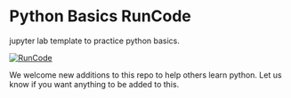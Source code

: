 # Python Basics RunCode

jupyter lab template to practice python basics.

[![RunCode](https://runcode-app-public.s3.amazonaws.com/images/dark_btn.png)](https://runcode.io/ide/?repo=https://github.com/runcode-io/python-basics&ide=jupyter)

We welcome new additions to this repo to help others learn python.
Let us know if you want anything to be added to this.
